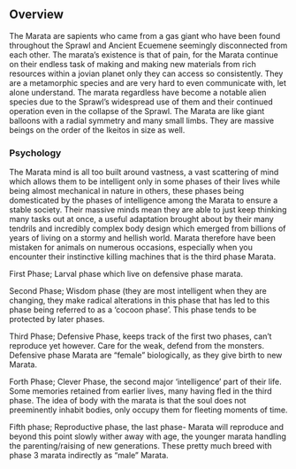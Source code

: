 
## Overview

The Marata are sapients who came from a gas giant who have been found throughout the Sprawl and Ancient Ecuemene seemingly disconnected from each other.  The marata’s existence is that of pain, for the Marata continue on their endless task of making and making new materials from rich resources within a jovian planet only they can access so consistently.  They are a metamorphic species and are very hard to even communicate with, let alone understand.  The marata regardless have become a notable alien species due to the Sprawl’s widespread use of them and their continued operation even in the collapse of the Sprawl.  The Marata are like giant balloons with a radial symmetry and many small limbs.  They are massive beings on the order of the Ikeitos in size as well.

### Psychology

The Marata mind is all too built around vastness, a vast scattering of mind which allows them to be intelligent only in some phases of their lives while being almost mechanical in nature in others, these phases being domesticated by the phases of intelligence among the Marata to ensure a stable society.  Their massive minds mean they are able to just keep thinking many tasks out at once, a useful adaptation brought about by their many tendrils and incredibly complex body design which emerged from billions of years of living on a stormy and hellish world.  Marata therefore have been mistaken for animals on numerous occasions, especially when you encounter their instinctive killing machines that is the third phase Marata.

First Phase; Larval phase which live on defensive phase marata.

Second Phase; Wisdom phase (they are most intelligent when they are changing, they make radical alterations in this phase that has led to this phase being referred to as a ‘cocoon phase’.  This phase tends to be protected by later phases.

Third Phase; Defensive Phase, keeps track of the first two phases, can’t reproduce yet however.  Care for the weak, defend from the monsters.  Defensive phase Marata are “female” biologically, as they give birth to new Marata.

Forth Phase; Clever Phase, the second major ‘intelligence’ part of their life.  Some memories retained from earlier lives, many having fled in the third phase.  The idea of body with the marata is that the soul does not preeminently inhabit bodies, only occupy them for fleeting moments of time.   

Fifth phase; Reproductive phase, the last phase- Marata will reproduce and beyond this point slowly wither away with age, the younger marata handling the parenting/raising of new generations.  These pretty much breed with phase 3 marata indirectly as “male” Marata.
